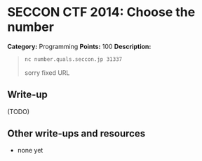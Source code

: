 # SECCON CTF 2014: Choose the number

**Category:** Programming
**Points:** 100
**Description:**

> ```bash
> nc number.quals.seccon.jp 31337
> ```
>
> sorry fixed URL

## Write-up

(TODO)

## Other write-ups and resources

* none yet
